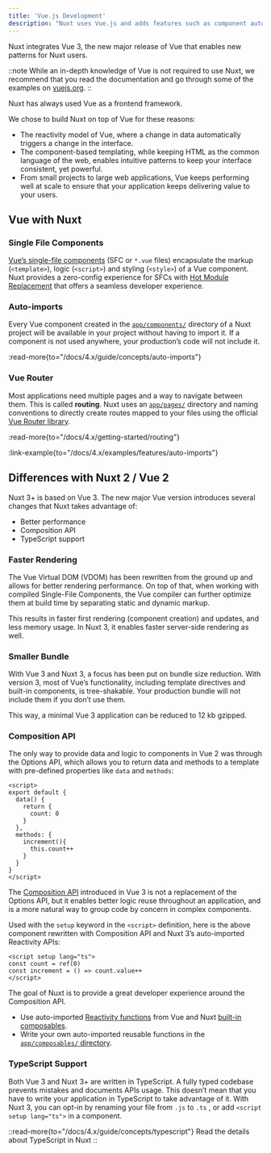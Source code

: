 ```yaml
---
title: 'Vue.js Development'
description: "Nuxt uses Vue.js and adds features such as component auto-imports, file-based routing and composables for an SSR-friendly usage."
---
```


Nuxt integrates Vue 3, the new major release of Vue that enables new patterns for Nuxt users.

::note
While an in-depth knowledge of Vue is not required to use Nuxt, we recommend that you read the documentation and go through some of the examples on [vuejs.org](https://vuejs.org).
::

Nuxt has always used Vue as a frontend framework.

We chose to build Nuxt on top of Vue for these reasons:

- The reactivity model of Vue, where a change in data automatically triggers a change in the interface.
- The component-based templating, while keeping HTML as the common language of the web, enables intuitive patterns to keep your interface consistent, yet powerful.
- From small projects to large web applications, Vue keeps performing well at scale to ensure that your application keeps delivering value to your users.

## Vue with Nuxt

### Single File Components

[Vue’s single-file components](https://vuejs.org/guide/scaling-up/sfc.html) (SFC or `*.vue` files) encapsulate the markup (`<template>`), logic (`<script>`) and styling (`<style>`) of a Vue component. Nuxt provides a zero-config experience for SFCs with [Hot Module Replacement](https://vite.dev/guide/features.html#hot-module-replacement) that offers a seamless developer experience.

### Auto-imports

Every Vue component created in the [`app/components/`](/docs/4.x/guide/directory-structure/app/components) directory of a Nuxt project will be available in your project without having to import it. If a component is not used anywhere, your production’s code will not include it.

:read-more{to="/docs/4.x/guide/concepts/auto-imports"}

### Vue Router

Most applications need multiple pages and a way to navigate between them. This is called **routing**. Nuxt uses an [`app/pages/`](/docs/4.x/guide/directory-structure/app/pages) directory and naming conventions to directly create routes mapped to your files using the official [Vue Router library](https://router.vuejs.org).

:read-more{to="/docs/4.x/getting-started/routing"}

:link-example{to="/docs/4.x/examples/features/auto-imports"}

## Differences with Nuxt 2 / Vue 2

Nuxt 3+ is based on Vue 3. The new major Vue version introduces several changes that Nuxt takes advantage of:

- Better performance
- Composition API
- TypeScript support

### Faster Rendering

The Vue Virtual DOM (VDOM) has been rewritten from the ground up and allows for better rendering performance. On top of that, when working with compiled Single-File Components, the Vue compiler can further optimize them at build time by separating static and dynamic markup.

This results in faster first rendering (component creation) and updates, and less memory usage. In Nuxt 3, it enables faster server-side rendering as well.

### Smaller Bundle

With Vue 3 and Nuxt 3, a focus has been put on bundle size reduction. With version 3, most of Vue’s functionality, including template directives and built-in components, is tree-shakable. Your production bundle will not include them if you don’t use them.

This way, a minimal Vue 3 application can be reduced to 12 kb gzipped.

### Composition API

The only way to provide data and logic to components in Vue 2 was through the Options API, which allows you to return data and methods to a template with pre-defined properties like `data` and `methods`:

```vue twoslash
<script>
export default {
  data() {
    return {
      count: 0
    }
  },
  methods: {
    increment(){
      this.count++
    }
  }
}
</script>
```

The [Composition API](https://vuejs.org/guide/extras/composition-api-faq.html) introduced in Vue 3 is not a replacement of the Options API, but it enables better logic reuse throughout an application, and is a more natural way to group code by concern in complex components.

Used with the `setup` keyword in the `<script>` definition, here is the above component rewritten with Composition API and Nuxt 3’s auto-imported Reactivity APIs:

```vue twoslash [components/Counter.vue]
<script setup lang="ts">
const count = ref(0)
const increment = () => count.value++
</script>
```

The goal of Nuxt is to provide a great developer experience around the Composition API.

- Use auto-imported [Reactivity functions](https://vuejs.org/api/reactivity-core.html) from Vue and Nuxt [built-in composables](/docs/4.x/api/composables/use-async-data).
- Write your own auto-imported reusable functions in the [`app/composables/` directory](/docs/4.x/guide/directory-structure/app/composables).

### TypeScript Support

Both Vue 3 and Nuxt 3+ are written in TypeScript. A fully typed codebase prevents mistakes and documents APIs usage. This doesn’t mean that you have to write your application in TypeScript to take advantage of it. With Nuxt 3, you can opt-in by renaming your file from `.js` to `.ts` , or add `<script setup lang="ts">` in a component.

::read-more{to="/docs/4.x/guide/concepts/typescript"}
Read the details about TypeScript in Nuxt
::
